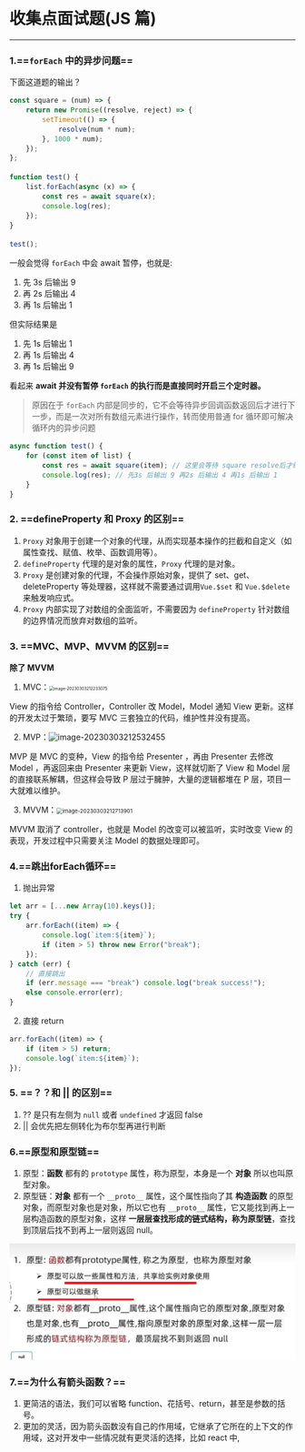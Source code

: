 # 收集点面试题(JS 篇)

---

### 1.==`forEach` 中的异步问题==

下面这道题的输出？

```javascript
const square = (num) => {
    return new Promise((resolve, reject) => {
        setTimeout(() => {
            resolve(num * num);
        }, 1000 * num);
    });
};

function test() {
    list.forEach(async (x) => {
        const res = await square(x);
        console.log(res);
    });
}

test();
```

一般会觉得 `forEach` 中会 await 暂停，也就是:

1. 先 3s 后输出 9
2. 再 2s 后输出 4
3. 再 1s 后输出 1

但实际结果是

1. 先 1s 后输出 1
2. 再 1s 后输出 4
3. 再 1s 后输出 9

看起来 **await 并没有暂停 `forEach` 的执行而是直接同时开启三个定时器。**

> 原因在于 `forEach` 内部是同步的，它不会等待异步回调函数返回后才进行下一步，而是一次对所有数组元素进行操作，转而使用普通 for 循环即可解决循环内的异步问题

```javascript
async function test() {
    for (const item of list) {
        const res = await square(item); // 这里会等待 square resolve后才继续进行
        console.log(res); // 先3s 后输出 9 再2s 后输出 4 再1s 后输出 1
    }
}
```

### 2. ==defineProperty 和 Proxy 的区别==

1. `Proxy` 对象用于创建一个对象的代理，从而实现基本操作的拦截和自定义（如属性查找、赋值、枚举、函数调用等）。
2. `defineProperty` 代理的是对象的属性，`Proxy` 代理的是对象。
3. `Proxy` 是创建对象的代理，不会操作原始对象，提供了 set、get、deleteProperty 等处理器，这样就不需要通过调用`Vue.$set` 和 `Vue.$delete` 来触发响应式。
4. `Proxy` 内部实现了对数组的全面监听，不需要因为 `defineProperty` 针对数组的边界情况而放弃对数组的监听。

### 3. ==MVC、MVP、MVVM 的区别==

**除了 MVVM**

1. MVC：<img src="S:\daily-practice\笔记\面试题\JS.assets\image-20230303212233075.png" alt="image-20230303212233075" style="zoom: 50%;" />

View 的指令给 Controller，Controller 改 Model，Model 通知 View 更新。这样的开发太过于繁琐，要写 MVC 三套独立的代码，维护性并没有提高。

2. MVP：![image-20230303212532455](S:\daily-practice\笔记\面试题\JS.assets\image-20230303212532455.png)

MVP 是 MVC 的变种，View 的指令给 Presenter ，再由 Presenter 去修改 Model ，再返回来由 Presenter 来更新 View，这样就切断了 View 和 Model 层的直接联系解耦，但这样会导致 P 层过于臃肿，大量的逻辑都堆在 P 层，项目一大就难以维护。

3. MVVM：<img src="S:\daily-practice\笔记\面试题\JS.assets\image-20230303212713901.png" alt="image-20230303212713901" style="zoom:67%;" />

MVVM 取消了 controller，也就是 Model 的改变可以被监听，实时改变 View 的表现，开发过程中只需要关注 Model 的数据处理即可。

### 4.==跳出forEach循环==

1. 抛出异常

```js
let arr = [...new Array(10).keys()];
try {
    arr.forEach((item) => {
        console.log(`item:${item}`);
        if (item > 5) throw new Error("break");
    });
} catch (err) {
    // 直接跳出
    if (err.message === "break") console.log("break success!");
    else console.error(err);
}
```

2. 直接 return

```js
arr.forEach((item) => {
    if (item > 5) return;
    console.log(`item:${item}`);
});
```

### 5. ==？？和 || 的区别==

1. ?? 是只有左侧为 `null` 或者 `undefined` 才返回 false
2. || 会优先把左侧转化为布尔型再进行判断

### 6.==原型和原型链==

1. 原型：**函数** 都有的 `prototype` 属性，称为原型，本身是一个 **对象** 所以也叫原型对象。
2. 原型链：**对象** 都有一个 `__proto__` 属性，这个属性指向了其 **构造函数** 的原型对象，而原型对象也是对象，所以它也有 `__proto__` 属性，它又能找到再上一层构造函数的原型对象，这样 **一层层查找形成的链式结构，称为原型链**，查找到顶层后找不到再上一层则返回 null。

<img src="./JS.assets/image-20230323145343206.png" alt="image-20230323145343206" style="zoom:50%;" />

### 7.==为什么有箭头函数？==

1. 更简洁的语法，我们可以省略 function、花括号、return，甚至是参数的括号。
2. 更加的灵活，因为箭头函数没有自己的作用域，它继承了它所在的上下文的作用域，这对开发中一些情况就有更灵活的选择，比如 react 中,
